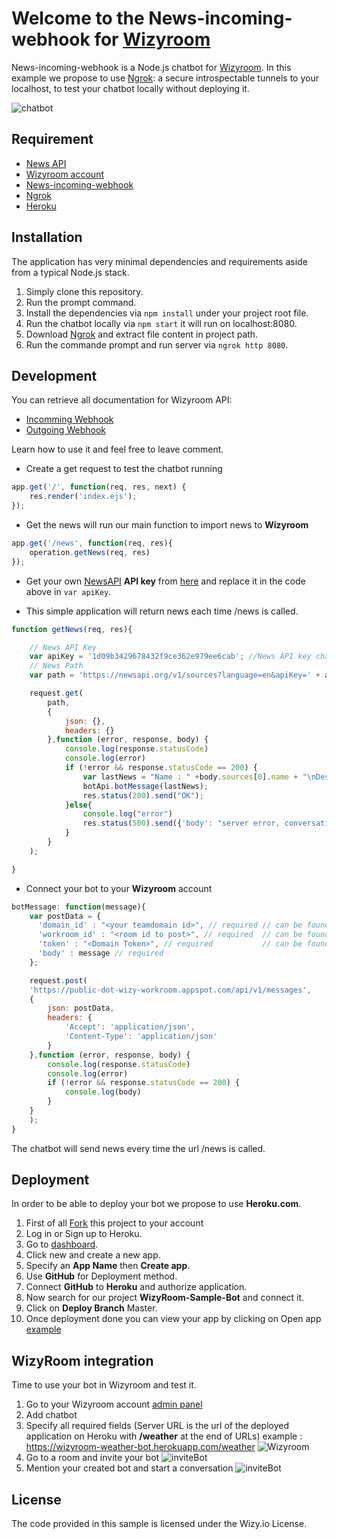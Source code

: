 # Welcome to the News-incoming-webhook for [Wizyroom](https://app.wizyroom.io/secured/login?next_uri=Lw%3D%3D)

News-incoming-webhook is a Node.js chatbot for [Wizyroom](https://app.wizyroom.io/secured/login?next_uri=Lw%3D%3D). 
In this example we propose to use [Ngrok](https://ngrok.com/download): a secure introspectable tunnels to your localhost, to test your chatbot locally without deploying it.

![chatbot](https://sites.google.com/a/wizy.io/sand/sandbox/wather.gif)

## Requirement

* [News API](https://newsapi.org/)
* [Wizyroom account](https://app.wizyroom.io/admin/integrations/chatbots)
* [News-incoming-webhook](https://github.com/WizyRoom/3.news-incoming-webhook)
* [Ngrok](https://ngrok.com/download)
* [Heroku](https://www.heroku.com)

## Installation

The application has very minimal dependencies and requirements aside from a typical Node.js stack.

1. Simply clone this repository.
2. Run the prompt command.
3. Install the dependencies via `npm install` under your project root file.
4. Run the chatbot locally via `npm start` it will run on localhost:8080.
5. Download [Ngrok](https://ngrok.com/download) and extract file content in project path.
6. Run the commande prompt and run server via `ngrok http 8080`.

## Development

You can retrieve all documentation for Wizyroom API:

* [Incomming Webhook](https://docs.google.com/document/d/1wcpJ4Y7O2OWyGvEmHb4a0mjmh7Nr6ObUlwaIRi1lj5k)
* [Outgoing Webhook](https://docs.google.com/document/d/1WwOL8bmiJLOC57VvnX4qlzInFrX3EN9ZhosJiu6iifI)

Learn how to use it and feel free to leave comment.

* Create a get request to test the chatbot running

```javascript
app.get('/', function(req, res, next) {
    res.render('index.ejs');
});
```

* Get the news will run our main function to import news to **Wizyroom**

```javascript
app.get('/news', function(req, res){
    operation.getNews(req, res)
});
```

* Get your own [NewsAPI](https://newsapi.org/) **API key** from [here](https://newsapi.org/register) and replace it in the code above in `var apiKey`.

* This simple application will return news each time /news is called.
```javascript
function getNews(req, res){

    // News API Key
    var apiKey = '1d09b3429678432f9ce362e979ee6cab'; //News API key change it with yours
    // News Path
    var path = 'https://newsapi.org/v1/sources?language=en&apiKey=' + apiKey + '&category=technology';

    request.get(
        path,
        {
            json: {},
            headers: {}
        },function (error, response, body) {
            console.log(response.statusCode)
            console.log(error)
            if (!error && response.statusCode == 200) {
                var lastNews = "Name : " +body.sources[0].name + "\nDescription : " + body.sources[0].description + "\nUrl : " + body.sources[0].url ;
                botApi.botMessage(lastNews);
                res.status(200).send("OK");
            }else{
                console.log("error")
                res.status(500).send({'body': "server error, conversation not updated", 'status': "error"});
            }
        }
    );

}
```

* Connect your bot to your **Wizyroom** account

```javascript
botMessage: function(message){
    var postData = {
      'domain_id' : "<your teamdomain id>", // required // can be found here https://app.wizyroom.io/admin/info below Account Details / teamdomain
      'workroom_id' : "<room id to post>", // required  // can be found in url when you access a room https://app.wizyroom.io/workroom/yourRoomID
      'token' : "<Domain Token>", // required           // can be found here https://app.wizyroom.io/admin/integrations/webhooks
      'body' : message // required
    };

    request.post(
    'https://public-dot-wizy-workroom.appspot.com/api/v1/messages',
    { 
        json: postData,
        headers: {
            'Accept': 'application/json',
            'Content-Type': 'application/json'
        }
    },function (error, response, body) {
        console.log(response.statusCode)
        console.log(error)
        if (!error && response.statusCode == 200) {
            console.log(body)
        }
    }
    );
}
```

The chatbot will send news every time the url /news is called.

## Deployment

In order to be able to deploy your bot we propose to use **Heroku.com**.

1. First of all [Fork](https://github.com/maherwizy/WizyRoom-Sample-Bot/wiki/_new#fork-destination-box) this project to your account
2. Log in or Sign up to Heroku.
3. Go to [dashboard](https://dashboard.heroku.com/apps).
4. Click new and create a new app.
5. Specify an **App Name** then **Create app**.
6. Use **GitHub** for Deployment method.
7. Connect **GitHub** to **Heroku** and authorize application.
8. Now search for our project **WizyRoom-Sample-Bot** and connect it.
9. Click on **Deploy Branch** Master.
10. Once deployment done you can view your app by clicking on Open app [example](https://wizyroom-weather-bot.herokuapp.com/)


## WizyRoom integration

Time to use your bot in Wizyroom and test it.

1. Go to your Wizyroom account [admin panel](https://app.wizyroom.io/admin/integrations/chatbots)
2. Add chatbot
3. Specify all required fields (Server URL is the url of the deployed application on Heroku with **/weather** at the end of URLs) example : https://wizyroom-weather-bot.herokuapp.com/weather
![Wizyroom](https://sites.google.com/a/wizy.io/sand/sandbox/bot_creation_weather.PNG)
4. Go to a room and invite your bot
![inviteBot](https://sites.google.com/a/wizy.io/sand/sandbox/add-bot_weather.PNG)
5. Mention your created bot and start a conversation
![inviteBot](https://sites.google.com/a/wizy.io/sand/sandbox/mention_weather.PNG)

## License

The code provided in this sample is licensed under the Wizy.io License.